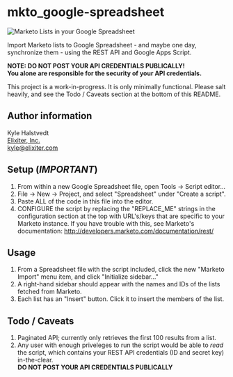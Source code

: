 mkto_google-spreadsheet
=======================

![Marketo Lists in your Google Spreadsheet](http://cl.ly/image/2Q3p3S103G1k)

Import Marketo lists to Google Spreadsheet - and maybe one day, synchronize them - using the REST API and Google Apps Script.

**NOTE: DO NOT POST YOUR API CREDENTIALS PUBLICALLY!**  
**You alone are responsible for the security of your API credentials.**

This project is a work-in-progress. It is only minimally functional. Please salt heavily, and see the Todo / Caveats section at the bottom of this README.

Author information
------------------
Kyle Halstvedt  
[Elixiter, Inc.](http://www.elixiter.com)  
kyle@elixiter.com

Setup (*IMPORTANT*)
-------------------
1. From within a new Google Spreadsheet file,
   open Tools -> Script editor...
2. File -> New -> Project, and select
   "Spreadsheet" under "Create a script".
3. Paste ALL of the code in this file into
   the editor.
4. CONFIGURE the script by replacing the
   "REPLACE_ME" strings in the configuration
   section at the top with URL's/keys that
   are specific to your Marketo instance.
   If you have trouble with this, see
   Marketo's documentation:
   http://developers.marketo.com/documentation/rest/

Usage
-----
1. From a Spreadsheet file with the script
  included, click the new "Marketo Import"
  menu item, and click "Initialize sidebar..."
2. A right-hand sidebar should appear with the names
  and IDs of the lists fetched from Marketo.
3. Each list has an "Insert" button. Click it to insert
  the members of the list.

Todo / Caveats
--------------
1. Paginated API; currently only retrieves
  the first 100 results from a list.
2. Any user with enough priveleges to run the script
   would be able to *read* the script, which contains
   your REST API credentials (ID and secret key) in-the-clear.  
   __DO NOT POST YOUR API CREDENTIALS PUBLICALLY__
